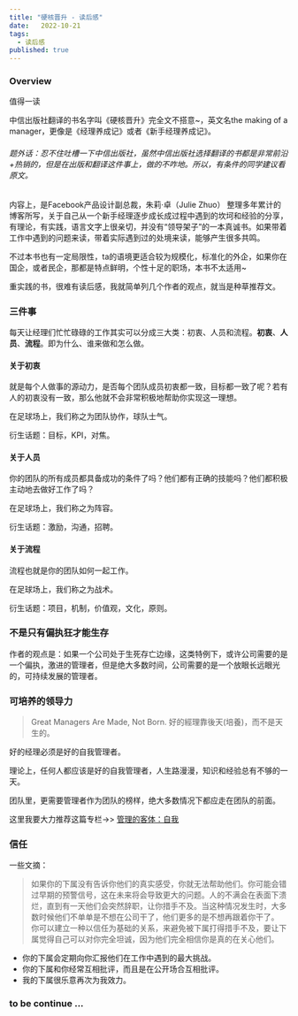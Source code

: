 ```yaml
---
title: "硬核晋升 - 读后感"
date:   2022-10-21
tags:
  - 读后感
published: true
---
```


### Overview

值得一读

中信出版社翻译的书名字叫《硬核晋升》完全文不搭意~，英文名the making of a manager，更像是《经理养成记》或者《新手经理养成记》。

###### 题外话：忍不住吐槽一下中信出版社，虽然中信出版社选择翻译的书都是非常前沿+热销的，但是在出版和翻译这件事上，做的不咋地。所以，有条件的同学建议看原文。

内容上，是Facebook产品设计副总裁，朱莉·卓（Julie Zhuo） 整理多年累计的博客所写，关于自己从一个新手经理逐步成长成过程中遇到的坎坷和经验的分享，有理论，有实践，语言文字上很亲切，并没有“领导架子”的一本真诚书。如果带着工作中遇到的问题来读，带着实际遇到过的处境来读，能够产生很多共鸣。

不过本书也有一定局限性，ta的语境更适合较为规模化，标准化的外企，如果你在国企，或者民企，那都是特点鲜明，个性十足的职场，本书不太适用~

重实践的书，很难有读后感，我就简单列几个作者的观点，就当是种草推荐文。

### 三件事

每天让经理们忙忙碌碌的工作其实可以分成三大类：初衷、人员和流程。**初衷**、**人员**、**流程**。即为什么、谁来做和怎么做。

#### 关于初衷

就是每个人做事的源动力，是否每个团队成员初衷都一致，目标都一致了呢？若有人的初衷没有一致，那么他就不会非常积极地帮助你实现这一理想。

在足球场上，我们称之为团队协作，球队士气。

衍生话题：目标，KPI，对焦。

#### 关于人员

你的团队的所有成员都具备成功的条件了吗？他们都有正确的技能吗？他们都积极主动地去做好工作了吗？

在足球场上，我们称之为阵容。

衍生话题：激励，沟通，招聘。

#### 关于流程

流程也就是你的团队如何一起工作。

在足球场上，我们称之为战术。

衍生话题：项目，机制，价值观，文化，原则。

### 不是只有偏执狂才能生存

作者的观点是：如果一个公司处于生死存亡边缘，这类特例下，或许公司需要的是一个偏执，激进的管理者，但是绝大多数时间，公司需要的是一个放眼长远眼光的，可持续发展的管理者。

### 可培养的领导力

> Great Managers Are Made, Not Born.
> 好的經理靠後天(培養)，而不是天生的。

好的经理必须是好的自我管理者。

理论上，任何人都应该是好的自我管理者，人生路漫漫，知识和经验总有不够的一天。

团队里，更需要管理者作为团队的榜样，绝大多数情况下都应走在团队的前面。

这里我要大力推荐这篇专栏->> [管理的客体：自我](https://zhuanlan.zhihu.com/p/458871527)

### 信任

一些文摘：

> 如果你的下属没有告诉你他们的真实感受，你就无法帮助他们。你可能会错过早期的预警信号，这在未来将会导致更大的问题。人的不满会在表面下溃烂，直到有一天他们会突然辞职，让你措手不及。当这种情况发生时，大多数时候他们不单单是不想在公司干了，他们更多的是不想再跟着你干了。
> 你可以建立一种以信任为基础的关系，来避免被下属打得措手不及，要让下属觉得自己可以对你完全坦诚，因为他们完全相信你是真的在关心他们。

* 你的下属会定期向你汇报他们在工作中遇到的最大挑战。
* 你的下属和你经常互相批评，而且是在公开场合互相批评。
* 我的下属很乐意再次为我效力。

### to be continue ...